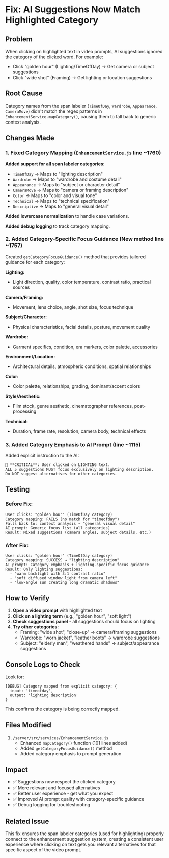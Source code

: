 # Fix: AI Suggestions Now Match Highlighted Category

## Problem
When clicking on highlighted text in video prompts, AI suggestions ignored the category of the clicked word. For example:
- Click "golden hour" (Lighting/TimeOfDay) → Get camera or subject suggestions
- Click "wide shot" (Framing) → Get lighting or location suggestions

## Root Cause
Category names from the span labeler (`TimeOfDay`, `Wardrobe`, `Appearance`, `CameraMove`) didn't match the regex patterns in `EnhancementService.mapCategory()`, causing them to fall back to generic context analysis.

## Changes Made

### 1. Fixed Category Mapping (`EnhancementService.js` line ~1760)

**Added support for all span labeler categories:**
- `TimeOfDay` → Maps to "lighting description"
- `Wardrobe` → Maps to "wardrobe and costume detail"
- `Appearance` → Maps to "subject or character detail"
- `CameraMove` → Maps to "camera or framing description"
- `Color` → Maps to "color and visual tone"
- `Technical` → Maps to "technical specification"
- `Descriptive` → Maps to "general visual detail"

**Added lowercase normalization** to handle case variations.

**Added debug logging** to track category mapping.

### 2. Added Category-Specific Focus Guidance (New method line ~1757)

Created `getCategoryFocusGuidance()` method that provides tailored guidance for each category:

**Lighting:**
- Light direction, quality, color temperature, contrast ratio, practical sources

**Camera/Framing:**
- Movement, lens choice, angle, shot size, focus technique

**Subject/Character:**
- Physical characteristics, facial details, posture, movement quality

**Wardrobe:**
- Garment specifics, condition, era markers, color palette, accessories

**Environment/Location:**
- Architectural details, atmospheric conditions, spatial relationships

**Color:**
- Color palette, relationships, grading, dominant/accent colors

**Style/Aesthetic:**
- Film stock, genre aesthetic, cinematographer references, post-processing

**Technical:**
- Duration, frame rate, resolution, camera body, technical effects

### 3. Added Category Emphasis to AI Prompt (line ~1115)

Added explicit instruction to the AI:
```
🎯 **CRITICAL**: User clicked on LIGHTING text. 
ALL 5 suggestions MUST focus exclusively on lighting description. 
Do NOT suggest alternatives for other categories.
```

## Testing

### Before Fix:
```
User clicks: "golden hour" (TimeOfDay category)
Category mapping: FAILS (no match for "timeofday")
Falls back to: context analysis → "general visual detail"
AI prompt: Generic focus list (all categories)
Result: Mixed suggestions (camera angles, subject details, etc.)
```

### After Fix:
```
User clicks: "golden hour" (TimeOfDay category)
Category mapping: SUCCESS → "lighting description"
AI prompt: Category emphasis + lighting-specific focus guidance
Result: Only lighting suggestions:
  - "warm backlight with 3:1 contrast ratio"
  - "soft diffused window light from camera left"
  - "low-angle sun creating long dramatic shadows"
```

## How to Verify

1. **Open a video prompt** with highlighted text
2. **Click on a lighting term** (e.g., "golden hour", "soft light")
3. **Check suggestions panel** - all suggestions should focus on lighting
4. **Try other categories:**
   - Framing: "wide shot", "close-up" → camera/framing suggestions
   - Wardrobe: "worn jacket", "leather boots" → wardrobe suggestions
   - Subject: "elderly man", "weathered hands" → subject/appearance suggestions

## Console Logs to Check

Look for:
```
[DEBUG] Category mapped from explicit category: { 
  input: 'timeofday', 
  output: 'lighting description' 
}
```

This confirms the category is being correctly mapped.

## Files Modified

1. `/server/src/services/EnhancementService.js`
   - Enhanced `mapCategory()` function (101 lines added)
   - Added `getCategoryFocusGuidance()` method
   - Added category emphasis to prompt generation

## Impact

- ✅ Suggestions now respect the clicked category
- ✅ More relevant and focused alternatives
- ✅ Better user experience - get what you expect
- ✅ Improved AI prompt quality with category-specific guidance
- ✅ Debug logging for troubleshooting

## Related Issue

This fix ensures the span labeler categories (used for highlighting) properly connect to the enhancement suggestion system, creating a consistent user experience where clicking on text gets you relevant alternatives for that specific aspect of the video prompt.
